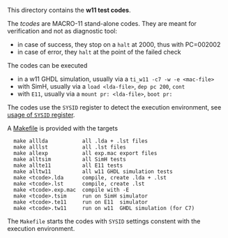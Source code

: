 This directory contains the **w11 test codes**.

The _tcodes_ are MACRO-11 stand-alone codes. They are meant for
verification and not as diagnostic tool:
- in case of success, they stop on a `halt` at 2000, thus with PC=002002
- in case of error, they `halt` at the point of the failed check

The codes can be executed
- in a w11 GHDL simulation, usually via a `ti_w11 -c7 -w -e <mac-file>`
- with SimH, usually via a `load <lda-file>`, `dep pc 200`, `cont`
- with `E11`, usually via a `mount pr: <lda-file>`, `boot pr:`

The codes use the `SYSID` register to detect the execution environment,
see [usage of `SYSID` register](../../doc/w11a_diff_70_sysid_usage.md).

A [Makefile](Makefile) is provided with the targets
```
  make alllda           all .lda + .lst files
  make alllst           all .lst files
  make allexp           all exp.mac export files
  make alltsim          all SimH tests
  make allte11          all E11 tests
  make alltw11          all w11 GHDL simulation tests
  make <tcode>.lda      compile, create .lda + .lst
  make <tcode>.lst      compile, create .lst
  make <tcode>.exp.mac  compile with -E
  make <tcode>.tsim     run on SimH simulator
  make <tcode>.te11     run on E11  simulator
  make <tcode>.tw11     run on w11  GHDL simulation (for C7)
```

The `Makefile` starts the codes with `SYSID` settings constent with the
execution environment.
